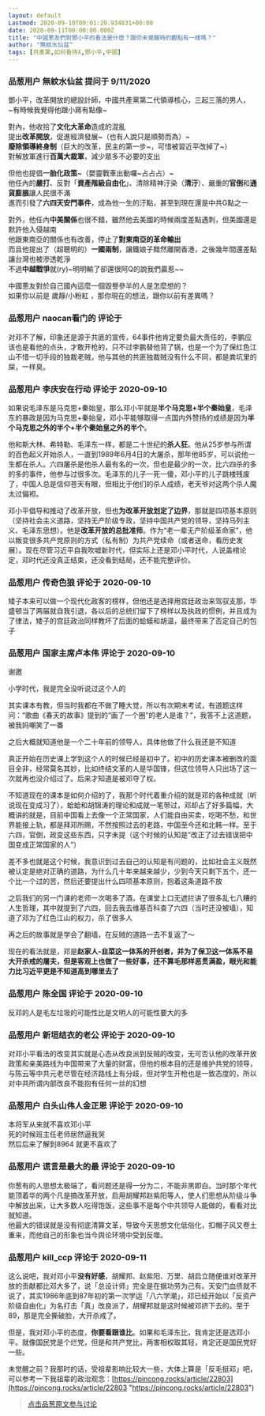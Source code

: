 ```yaml
---
layout: default
Lastmod: 2020-09-10T09:01:20.934831+00:00
date: 2020-09-11T00:00:00.000Z
title: "中國蔥友們對鄧小平的看法是什麼？跟你未覺醒時的觀點有一樣嗎？"
author: "無紋水仙盆"
tags: [共產黨,如何看待X,鄧小平,中國]
---
```



### 品葱用户 **無紋水仙盆** 提问于 9/11/2020
    
鄧小平，改革開放的總設計師，中國共產黨第二代領導核心，三起三落的男人，  
~有時候我覺得他跟小蔣有點像~  
  
對內，他收拾了**文化大革命**造成的混亂  
提出**改革開放**，促進經濟發展~（也有人說只是順勢而為）~  
**廢除領導終身制**（巨大的改革，民主的第一步~，可惜被習近平改掉了~）  
對解放軍進行**百萬大裁軍**，減少眾多不必要的支出  
  
但他也提倡**一胎化政策**~（嬰靈戰車出動囉~占占占）~  
他任內的**嚴打**、反對「**資產階級自由化**」、清除精神汙染（**清汙**）、嚴重的**官倒**和**通貨膨脹**讓人民很不滿  
進而引發了**六四天安門事件**，成為他一生的汙點，甚至到現在還是中共G點之一  
  
對外，他任內**中美關係**也很不錯，雖然他去美國的時候兩度差點遇刺，但美國還是默許他入侵越南  
他跟東南亞的關係也有改善，停止了**對東南亞的革命輸出**  
而且他提出了（超聰明的）**一國兩制**，讓鐵娘子黯然離開香港，之後幾年間還差點讓台灣也被滲透乾淨  
不過**中越戰爭**就(ry)~明明輸了卻還很阿Q的說我們贏惹~~  
  
中國蔥友對於自己國內這麼一個毀譽參半的人是怎麼想的？  
如果你以前是 歲靜/小粉紅 ，那你現在的想法，跟你以前有差異嗎？
    
                

### 品葱用户 **naocan看门的** 评论于 
        
对邓不了解，印象还是源于共匪的宣传，64事件他肯定要负最大责任的，李鹏应该也是看他的点头，才敢开枪的，只不过李鹏替他背了锅，也是一个为了保红色江山不惜一切手段的独裁老贼，他与其他的共匪独裁贼没有什么不同，都是粪坑里的屎，一样臭。
        
                

### 品葱用户 **李庆安在行动** 评论于 2020-09-10
        
如果说毛泽东是马克思+秦始皇，那么邓小平就是**半个马克思+半个秦始皇**，毛泽东的暴政是因为马克思+秦始皇，邓小平能够取得一点国内外赞扬的成绩是因为**半个马克思之外的半个+半个秦始皇之外的半个**。  
  
他和斯大林、希特勒、毛泽东一样，都是二十世纪的**杀人狂**。他从25岁参与所谓的百色起义开始杀人，一直到1989年6月4日的大屠杀，那年他85岁，可以说他一生都在杀人。六四屠杀是他杀人最有名的一次，但也是最少的一次，比六四杀的多的多的事件，他参与过很多次。毛泽东的儿子一死一傻，邓小平的儿子跳楼残废了，中国人总是信仰苍天有眼，但相比于他们的杀人成绩，老天爷对这两个杀人魔太过偏袒。  
  
邓小平倡导和推动了改革开放，但也**为改革开放划定了边界**，那就是四项基本原则（坚持社会主义道路，坚持无产阶级专政，坚持中国共产党的领导，坚持马列主义、毛泽东思想）。他是**改革开放的总批准师**。作为“老一辈无产阶级革命家”，他以叛变很多共产党原则的方式（私有制）为共产党续命（或者送命，看历史发展）。现在尽管习近平自我吹嘘新时代，但实际上还是邓小平时代，人说盖棺论定，邓时代还没真正结束，还没看到结局，还不能完整评价。
        
                

### 品葱用户 **传奇色狼** 评论于 2020-09-10
        
矮子本来可以做一个现代化政客的榜样，但他还是选择用宫廷政治来驾驭支那，华盛顿当了两届就自我引退，各以后的总统们留下了榜样以及执政的惯例，并且成为了律法，矮子的宫廷政治同样教坏了后面的蛤蟆和胡温，最终带来了否定自己的包子
        
                

### 品葱用户 **国家主席卢本伟** 评论于 2020-09-10
        
谢邀  
  
小学时代，我是完全没听说过这个人的  
  
其实课本有教，但当时我都在不做了睡大觉，所以有次期末考试，有道题这样问：“歌曲《春天的故事》提到的“画了一个圈”的老人是谁？”，我答不上这道题，被我妈嘲笑了一番  
  
之后大概就知道他是一个二十年前的领导人，具体他做了什么我还是不知道  
  
真正开始在历史课上学到这个人的时候已经是初中了。初中的历史课本被删改的面目全非，经常莫名其妙，比如终结文革的人是华国锋，但这位领导人只出场了这一次就再也没介绍过了。后来才知道是被邓夺了权。  
  
不知道现在的课本是如何介绍的了，我那个时代着重介绍的就是邓的各种成就（听说现在变成习了），蛤蛤和胡锦涛的理论和成就一笔带过，邓却占了好多篇幅，大概讲的就是，目前中国看上去像一个正常国家，人们能自由买卖，吃喝不愁，和世界能接上轨，都是拜邓所赐，不然按照过去的老路，中国至今还和北韩一样。至于六四，官倒，政变这些东西，只字未提（这个时候的认知是“改正了过去错误把中国变成正常国家的人”）  
  
差不多也就是这个时候，我意识到过去自己的认知是有问题的，比如社会主义既然被认定是绝对正确的道路，为什么几十年来越来越少，少到今天只剩下五个，还一个比一个过的苦，然后还要提出什么四项基本原则，抱着这条道路不放  
  
之后我们的另一门课的老师一次喝多了酒，在课堂上口无遮拦讲了很多乱七八糟的人生哲理，其中就提到了六四，回去我去维基百科查了六四（当时还没被墙），知道了邓为了红色江山的权力，杀了很多人  
  
再之后的故事就是学会了翻墙，在反贼的道路一去不复返了～  
  
现在的看法就是，邓是**赵家人-韭菜这一体系的开创者，并为了保卫这一体系不易大开杀戒的屠夫，但是客观上也做了一些好事，还不算毛那样恶贯满盈，眼光和能力比习近平更是不知道高到哪里去了**
        
                

### 品葱用户 **陈全国** 评论于 2020-09-10
        
反邓的人是毛左垃圾的可能性比是文明人的可能性要大的多
        
                

### 品葱用户 **新垣结衣的老公** 评论于 2020-09-10
        
对邓小平看法的改变其实就是心态从改良派到反贼的改变，无可否认他的改革开放政策和亲美路线为中国带来了大量的财富，但他的根本目的还是维护共党的领导，与陈云等中共元老尽管在经济路线上有分歧，但对学生开枪也是一致态度的，所以对中共所谓内部改良不能抱有任何一丝的幻想
        
                

### 品葱用户 **白头山伟人金正恩** 评论于 2020-09-10
        
本将军从来就不喜欢邓小平  
死的时候班主任老师居然逼我哭  
然后后来了解到8964 就更不喜欢了
        
                

### 品葱用户 **谎言是最大的最** 评论于 2020-09-10
        
你葱有的人思想太极端了，看问题还是得一分为二，不能非黑即白。当时那个年代能顶着华的两个凡是搞改革开放，启用胡耀邦赵紫阳等人，使人们思想从阶级斗争中解放出来，让大多数人吃得饱饭，这些事不是每个中共领导人能做的，看看对比就知道。  
他最大的错误就是没有彻底清算文革，导致今天思想文化低俗化，扣帽子风又卷土重来，而他自己的形象也当今舆论环境中受到反噬。
        
                

### 品葱用户 **kill_ccp** 评论于 2020-09-11
        
这么说吧，我对邓小平**没有好感**，胡耀邦、赵紫阳、万里、胡启立随便谁对改革开放的贡献都比邓大多了，说「总设计师」完全是在据功劳为己有。天安门血债就不说了，其实1986年底到87年初的第一次学运「八六学潮」，邓已经开始以「反资产阶级自由化」为名打击「真」改良派了，胡耀邦就是这时候被邓挤下去的。至于89，那是完全撕破脸，大开杀戒了。  
  
但是，我对邓小平的态度，**你要看跟谁比**。如果和毛泽东比，我肯定还是选邓小平。就像国民党是个烂党，但是和共产党比，两害相权取其轻，肯定还是国民党好一些。  
  
未觉醒之前？我那时的话，受祖辈影响比较大一些，大体上算是「反毛挺邓」吧，可以参考一下我祖辈的政治观念：[https://pincong.rocks/article/22803](https://pincong.rocks/article/22803 "https://pincong.rocks/article/22803")
        
                





> [点击品葱原文参与讨论](https://pincong.rocks/question/30821)

